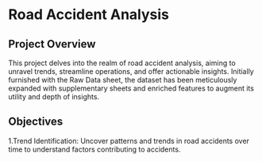 # Road Accident Analysis

## Project Overview
This project delves into the realm of road accident analysis, aiming to unravel trends, streamline operations, and offer actionable insights. Initially furnished with the Raw Data sheet, the dataset has been meticulously expanded with supplementary sheets and enriched features to augment its utility and depth of insights.

## Objectives
1.Trend Identification: Uncover patterns and trends in road accidents over time to understand factors contributing to accidents.
